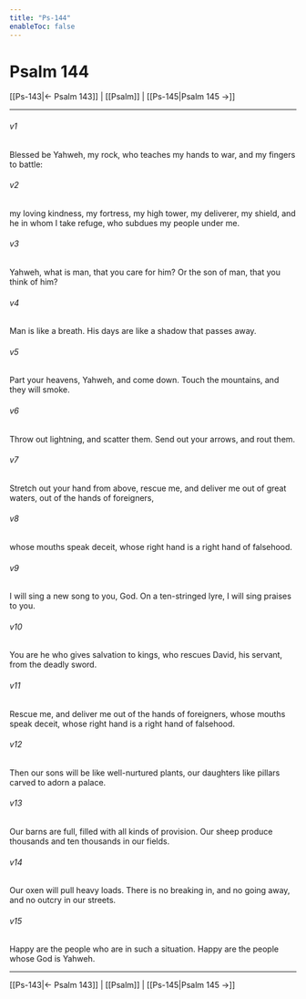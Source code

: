```yaml
---
title: "Ps-144"
enableToc: false
---
```

# Psalm 144

[[Ps-143|← Psalm 143]] | [[Psalm]] | [[Ps-145|Psalm 145 →]]
***



###### v1 
Blessed be Yahweh, my rock, who teaches my hands to war, and my fingers to battle: 

###### v2 
my loving kindness, my fortress, my high tower, my deliverer, my shield, and he in whom I take refuge, who subdues my people under me. 

###### v3 
Yahweh, what is man, that you care for him? Or the son of man, that you think of him? 

###### v4 
Man is like a breath. His days are like a shadow that passes away. 

###### v5 
Part your heavens, Yahweh, and come down. Touch the mountains, and they will smoke. 

###### v6 
Throw out lightning, and scatter them. Send out your arrows, and rout them. 

###### v7 
Stretch out your hand from above, rescue me, and deliver me out of great waters, out of the hands of foreigners, 

###### v8 
whose mouths speak deceit, whose right hand is a right hand of falsehood. 

###### v9 
I will sing a new song to you, God. On a ten-stringed lyre, I will sing praises to you. 

###### v10 
You are he who gives salvation to kings, who rescues David, his servant, from the deadly sword. 

###### v11 
Rescue me, and deliver me out of the hands of foreigners, whose mouths speak deceit, whose right hand is a right hand of falsehood. 

###### v12 
Then our sons will be like well-nurtured plants, our daughters like pillars carved to adorn a palace. 

###### v13 
Our barns are full, filled with all kinds of provision. Our sheep produce thousands and ten thousands in our fields. 

###### v14 
Our oxen will pull heavy loads. There is no breaking in, and no going away, and no outcry in our streets. 

###### v15 
Happy are the people who are in such a situation. Happy are the people whose God is Yahweh.

***
[[Ps-143|← Psalm 143]] | [[Psalm]] | [[Ps-145|Psalm 145 →]]
